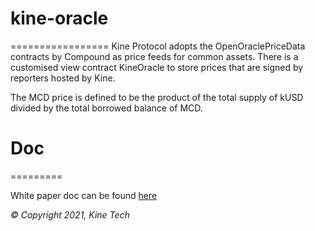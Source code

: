 # kine-oracle
=================
Kine Protocol adopts the OpenOraclePriceData contracts by Compound as price feeds for common assets. There is a customised view contract KineOracle to store prices that are signed by reporters hosted by Kine.

The MCD price is defined to be the product of the total supply of kUSD divided by the total borrowed balance of MCD.

# Doc
=========

White paper doc can be found [here](https://github.com/Kine-Technology/kine-protocol/blob/main/docs/WhitePaper_Kine_The_Liquidity_Pool_Protocol.pdf)

_© Copyright 2021, Kine Tech_

